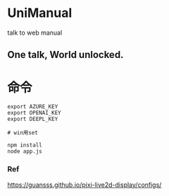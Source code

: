 # UniManual
talk to web manual 
## One talk, World unlocked.

# 命令

```
export AZURE_KEY
export OPENAI_KEY
export DEEPL_KEY 

# win用set
```

```
npm install
node app.js
```

### Ref
https://guansss.github.io/pixi-live2d-display/configs/